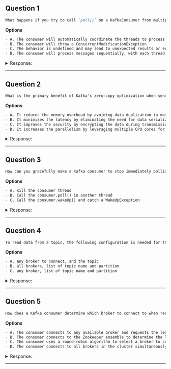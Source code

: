 ## Question 1

```markdown
What happens if you try to call `poll()` on a KafkaConsumer from multiple threads simultaneously?
```

**Options**

```markdown
- A. The consumer will automatically coordinate the threads to process messages in parallel
- B. The consumer will throw a ConcurrentModificationException
- C. The behavior is undefined and may lead to unexpected results or errors
- D. The consumer will process messages sequentially, with each thread taking turns
```

<details><summary>Response:</summary>

**Answer:** C

**Explanation:**

```markdown
KafkaConsumer is not thread-safe. Calling `poll()` concurrently from multiple threads leads to undefined behavior and possible errors. Always use one consumer per thread.

- A. Incorrect — no automatic coordination.
- B. Incorrect — no specific ConcurrentModificationException thrown.
- C. Correct — behavior is undefined.
- D. Incorrect — no built-in sequential thread handling.
```

</details>

---

## Question 2

```markdown
What is the primary benefit of Kafka's zero-copy optimization when sending data from producers to consumers?
```

**Options**

```markdown
- A. It reduces the memory overhead by avoiding data duplication in memory
- B. It minimizes the latency by eliminating the need for data serialization and deserialization
- C. It improves the security by encrypting the data during transmission
- D. It increases the parallelism by leveraging multiple CPU cores for data transfer
```

<details><summary>Response:</summary>

**Answer:** A

**Explanation:**

```markdown
Zero-copy optimization avoids copying data between kernel and user space, reducing memory overhead and improving throughput.

- A. Correct — reduces memory copying.
- B. Incorrect — serialization still needed.
- C. Incorrect — zero-copy is unrelated to encryption.
- D. Incorrect — no direct effect on CPU core parallelism.
```

</details>

---

## Question 3

```markdown
How can you gracefully make a Kafka consumer to stop immediately polling data from Kafka and gracefully shut down a consumer application?
```

**Options**

```markdown
- A. Kill the consumer thread
- B. Call the consumer.poll() in another thread
- C. Call the consumer.wakeUp() and catch a WakeUpException
```

<details><summary>Response:</summary>

**Answer:** C

**Explanation:**

```markdown
You should use `consumer.wakeUp()` to interrupt a long-running `poll()` call, and catch `WakeUpException` to close the consumer gracefully.

- A. Killing the thread is unsafe and abrupt.
- B. Calling poll in another thread does not help stopping immediately.
- C. Correct — wakeUp interrupts poll and allows graceful shutdown.
```

</details>

---

## Question 4

```markdown
To read data from a topic, the following configuration is needed for the consumers:
```

**Options**

```markdown
- A. any broker to connect, and the topic
- B. all brokers, list of topic name and partition
- C. any broker, list of topic name and partition
```

<details><summary>Response:</summary>

**Answer:** C

**Explanation:**

```markdown
A consumer can connect to any broker to fetch cluster metadata and discover topics and partitions.

- A. Partially correct but incomplete (needs partitions info).
- B. Incorrect — consumers do not need to connect to all brokers.
- C. Correct — connecting to any broker plus topic and partition info is sufficient.
```

</details>

---

## Question 5

```markdown
How does a Kafka consumer determine which broker to connect to when reading data from a specific partition?
```

**Options**

```markdown
- A. The consumer connects to any available broker and requests the leader for the specific partition
- B. The consumer connects to the Zookeeper ensemble to determine the leader for the specific partition
- C. The consumer uses a round-robin algorithm to select a broker to connect to
- D. The consumer connects to all brokers in the cluster simultaneously
```

<details><summary>Response:</summary>

**Answer:** A

**Explanation:**

```markdown
The consumer first contacts any broker to get metadata about the topic and partitions. This metadata includes which broker is the leader for the partition. The consumer then connects directly to that leader to fetch data.

- A. Correct — Connects to any broker for metadata, then to leader.
- B. Incorrect — Consumers do not contact Zookeeper.
- C. Incorrect — Selection is based on metadata, not round-robin.
- D. Incorrect — Consumer connects only to the partition leader broker.
```

</details>

---





